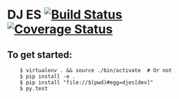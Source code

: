 # DJ ES [![Build Status](https://travis-ci.org/theonion/djes.svg?branch=master)](https://travis-ci.org/theonion/djes) [![Coverage Status](https://coveralls.io/repos/theonion/djes/badge.svg)](https://coveralls.io/r/theonion/djes)

## To get started:

```
    $ virtualenv . && source ./bin/activate  # Or not
    $ pip install -e .
    $ pip install "file://$(pwd)#egg=djes[dev]"
    $ py.test 
```
